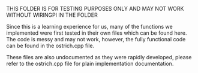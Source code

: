 THIS FOLDER IS FOR TESTING PURPOSES ONLY AND MAY NOT WORK WITHOUT WIRINGPI IN THE FOLDER

Since this is a learning experience for us, many of the functions we implemented 
were first tested in their own files which can be found here.  The code is messy and
may not work, however, the fully functional code can be found in the ostrich.cpp file.

These files are also undocumented as they were rapidly developed, please refer to the 
ostrich.cpp file for plain implementation documentation.  